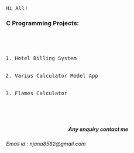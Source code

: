 
<tt align="center" width="20px">Hi All!</tt>

<h3>C Programming Projects:</h3>
<pre>    <ol type="square">
             <li>Hotel Billing System</li>
             <li>Varius Calculator Model App</li>
             <li>Flames Calculator</li>
          </ol>
</pre>
<h5 align="center">Any enquiry contact me</h5>
<i align="center">Email id : njana8582@gmail.com</i>

